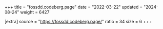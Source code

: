 +++
title = "fossdd.codeberg.page"
date = "2022-03-22"
updated = "2024-08-24"
weight = 6427

[extra]
source = "https://fossdd.codeberg.page/"
ratio = 34
size = 6
+++
